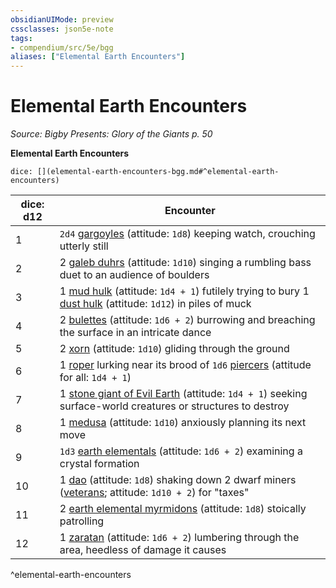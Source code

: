 ```yaml
---
obsidianUIMode: preview
cssclasses: json5e-note
tags:
- compendium/src/5e/bgg
aliases: ["Elemental Earth Encounters"]
---
```

# Elemental Earth Encounters
*Source: Bigby Presents: Glory of the Giants p. 50* 

**Elemental Earth Encounters**

`dice: [](elemental-earth-encounters-bgg.md#^elemental-earth-encounters)`

| dice: d12 | Encounter |
|-----------|-----------|
| 1 | `2d4` [gargoyles](5E2014官方资源/bestiary/elemental/gargoyle.md) (attitude: `1d8`) keeping watch, crouching utterly still |
| 2 | 2 [galeb duhrs](5E2014官方资源/bestiary/elemental/galeb-duhr.md) (attitude: `1d10`) singing a rumbling bass duet to an audience of boulders |
| 3 | 1 [mud hulk](5E2014官方资源/bestiary/elemental/mud-hulk-bgg.md) (attitude: `1d4 + 1`) futilely trying to bury 1 [dust hulk](5E2014官方资源/bestiary/elemental/dust-hulk-bgg.md) (attitude: `1d12`) in piles of muck |
| 4 | 2 [bulettes](5E2014官方资源/bestiary/monstrosity/bulette.md) (attitude: `1d6 + 2`) burrowing and breaching the surface in an intricate dance |
| 5 | 2 [xorn](5E2014官方资源/bestiary/elemental/xorn.md) (attitude: `1d10`) gliding through the ground |
| 6 | 1 [roper](5E2014官方资源/bestiary/monstrosity/roper.md) lurking near its brood of `1d6` [piercers](5E2014官方资源/bestiary/monstrosity/piercer.md) (attitude for all: `1d4 + 1`) |
| 7 | 1 [stone giant of Evil Earth](5E2014官方资源/bestiary/giant/stone-giant-of-evil-earth-bgg.md) (attitude: `1d4 + 1`) seeking surface-world creatures or structures to destroy |
| 8 | 1 [medusa](5E2014官方资源/bestiary/monstrosity/medusa.md) (attitude: `1d10`) anxiously planning its next move |
| 9 | `1d3` [earth elementals](5E2014官方资源/bestiary/elemental/earth-elemental.md) (attitude: `1d6 + 2`) examining a crystal formation |
| 10 | 1 [dao](5E2014官方资源/bestiary/elemental/dao.md) (attitude: `1d8`) shaking down 2 dwarf miners ([veterans](5E2014官方资源/bestiary/humanoid/veteran.md); attitude: `1d10 + 2`) for "taxes" |
| 11 | 2 [earth elemental myrmidons](5E2014官方资源/bestiary/elemental/earth-elemental-myrmidon-mpmm.md) (attitude: `1d8`) stoically patrolling |
| 12 | 1 [zaratan](5E2014官方资源/bestiary/elemental/zaratan-mpmm.md) (attitude: `1d6 + 2`) lumbering through the area, heedless of damage it causes |
^elemental-earth-encounters